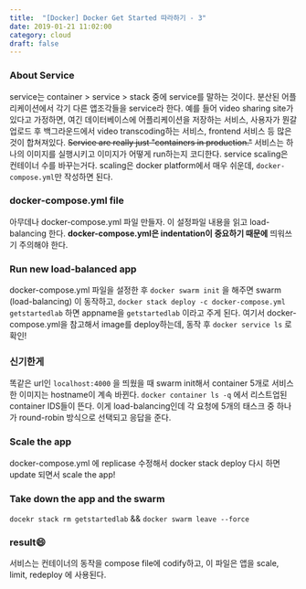 ```yaml
---
title:  "[Docker] Docker Get Started 따라하기 - 3"
date: 2019-01-21 11:02:00
category: cloud
draft: false
---
```


### About Service
service는 container > service > stack 중에 service를 말하는 것이다. 분산된 어플리케이션에서 각기 다른 앱조각들을 service라 한다. 예를 들어 video sharing site가 있다고 가정하면, 여긴 데이터베이스에 어플리케이션을 저장하는 서비스, 사용자가 뭔갈 업로드 후 백그라운드에서 video transcoding하는 서비스, frontend 서비스 등 많은 것이 합쳐져있다. ~~Service are really just "containers in production."~~ 서비스는 하나의 이미지를 실행시키고 이미지가 어떻게 run하는지 코디한다. service scaling은 컨테이너 수를 바꾸는거다. scaling은 docker platform에서 매우 쉬운데, ```docker-compose.yml```만 작성하면 된다.

### docker-compose.yml file
아무데나 docker-compose.yml 파일 만들자. 이 설정파일 내용을 읽고 load-balancing 한다. **docker-compose.yml은 indentation이 중요하기 때문에** 띄워쓰기 주의해야 한다.

### Run new load-balanced app
docker-compose.yml 파일을 설정한 후 ```docker swarm init``` 을 해주면 swarm (load-balancing) 이 동작하고, ```docker stack deploy -c docker-compose.yml getstartedlab``` 하면 appname을 ```getstartedlab``` 이라고 주게 된다. 여기서 docker-compose.yml을 참고해서 image를 deploy하는데, 동작 후 ```docker service ls``` 로 확인!

### 신기한게
똑같은 url인 ```localhost:4000``` 을 띄웠을 때 swarm init해서 container 5개로 서비스한 이미지는 hostname이 계속 바뀐다. ```docker container ls -q``` 에서 리스트업된 container IDS들이 뜬다. 이게 load-balancing인데 각 요청에 5개의 태스크 중 하나가 round-robin 방식으로 선택되고 응답을 준다.

### Scale the app
docker-compose.yml 에 replicase 수정해서 docker stack deploy 다시 하면 update 되면서 scale the app!

### Take down the app and the swarm
```docekr stack rm getstartedlab``` && ```docker swarm leave --force```


### result😄
서비스는 컨테이너의 동작을 compose file에 codify하고, 이 파일은 앱을 scale, limit, redeploy 에 사용된다.
